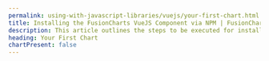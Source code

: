 ```yaml
---
permalink: using-with-javascript-libraries/vuejs/your-first-chart.html
title: Installing the FusionCharts VueJS Component via NPM | FusionCharts
description: This article outlines the steps to be executed for installing all the node modules via NPM and rendering charts using the vue-fusioncharts component.
heading: Your First Chart
chartPresent: false
---
```


